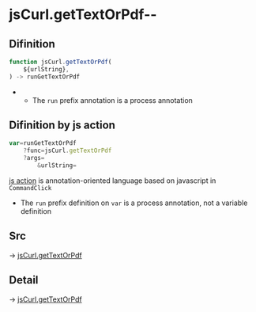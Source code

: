 # jsCurl.getTextOrPdf--

## Difinition

```js.js
function jsCurl.getTextOrPdf(
	${urlString},
) -> runGetTextOrPdf
```

- - The `run` prefix annotation is a process annotation


## Difinition by js action

```js.js
var=runGetTextOrPdf
	?func=jsCurl.getTextOrPdf
	?args=
		&urlString=
```

[js action](#) is annotation-oriented language based on javascript in `CommandClick`

- The `run` prefix definition on `var` is a process annotation, not a variable definition

## Src

-> [jsCurl.getTextOrPdf](https://github.com/puutaro/CommandClick/blob/master/app/src/main/java/com/puutaro/commandclick/fragment_lib/terminal_fragment/js_interface/JsCurl.kt#L110)

## Detail

-> [jsCurl.getTextOrPdf](https://github.com/puutaro/CommandClick/blob/master/md/developer/js_interface/details/JsCurl/getTextOrPdf.md)
